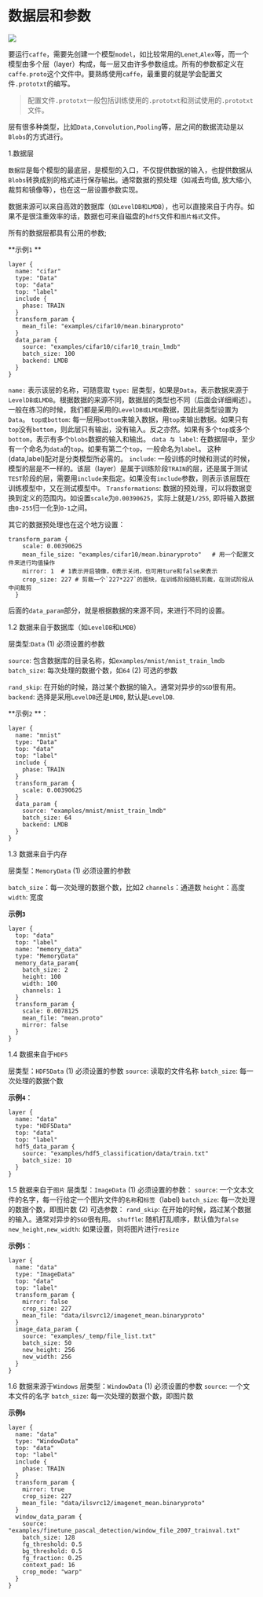# 数据层和参数

![](http://img.blog.csdn.net/20161125133245921?watermark/2/text/aHR0cDovL2Jsb2cuY3Nkbi5uZXQv/font/5a6L5L2T/fontsize/400/fill/I0JBQkFCMA==/dissolve/70/gravity/Center)

要运行`caffe`，需要先创建一个模型`model`，如比较常用的`Lenet`,`Alex`等，而一个模型由多个层（layer）构成，每一层又由许多参数组成。所有的参数都定义在`caffe.proto`这个文件中。要熟练使用`caffe`，最重要的就是学会配置文件`.prototxt`的编写。

> 配置文件`.prototxt`一般包括训练使用的`.prototxt`和测试使用的`.prototxt`文件。

层有很多种类型，比如`Data,Convolution,Pooling`等，层之间的数据流动是以`Blobs`的方式进行。

1.数据层

`数据层`是每个模型的最底层，是模型的入口，不仅提供数据的输入，也提供数据从`Blobs`转换成别的格式进行保存输出。通常数据的预处理（如减去均值, 放大缩小, 裁剪和镜像等），也在这一层设置参数实现。

数据来源可以来自高效的数据库（`如LevelDB和LMDB`），也可以直接来自于内存。如果不是很注重效率的话，数据也可来自磁盘的`hdf5`文件和`图片格式`文件。

所有的数据层都具有公用的参数;

**示例`1` **
```
layer {
  name: "cifar"
  type: "Data"
  top: "data"
  top: "label"
  include {
    phase: TRAIN
  }
  transform_param {
    mean_file: "examples/cifar10/mean.binaryproto"
  }
  data_param {
    source: "examples/cifar10/cifar10_train_lmdb"
    batch_size: 100
    backend: LMDB
  }
}
```
`name:` 表示该层的名称，可随意取
`type:` 层类型，如果是`Data`，表示数据来源于`LevelDB或LMDB`。根据数据的来源不同，数据层的类型也不同（后面会详细阐述）。一般在练习的时候，我们都是采用的`LevelDB或LMDB`数据，因此层类型设置为`Data`。
`top或bottom`: 每一层用`bottom`来输入数据，用`top`来输出数据。如果只有`top`没有`bottom`，则此层只有输出，没有输入。反之亦然。如果有多个`top`或多个`bottom`，表示有多个`blobs`数据的输入和输出。
`data 与 label`: 在数据层中，至少有一个命名为`data`的`top`。如果有第二个`top`，一般命名为`label`。 这种(data,label)配对是分类模型所必需的。
`include`: 一般训练的时候和测试的时候，模型的层是不一样的。该层（layer）是属于训练阶段`TRAIN`的层，还是属于测试`TEST`阶段的层，需要用`include`来指定。如果没有`include`参数，则表示该层既在训练模型中，又在测试模型中。
`Transformations`: 数据的预处理，可以将数据变换到定义的范围内。如设置`scale`为`0.00390625`，实际上就是`1/255`, 即将输入数据由`0-255`归一化到`0-1`之间。

其它的数据预处理也在这个地方设置：
```
transform_param {
    scale: 0.00390625
    mean_file_size: "examples/cifar10/mean.binaryproto"   # 用一个配置文件来进行均值操作
    mirror: 1  # 1表示开启镜像，0表示关闭，也可用ture和false来表示
    crop_size: 227 # 剪裁一个`227*227`的图块，在训练阶段随机剪裁，在测试阶段从中间裁剪
  }
```
后面的`data_param`部分，就是根据数据的来源不同，来进行不同的设置。

1.2 数据来自于数据库（如`LevelDB`和`LMDB`）

层类型:`Data`
 (1) 必须设置的参数

  `source`: 包含数据库的目录名称，如`examples/mnist/mnist_train_lmdb`
  `batch_size`: 每次处理的数据个数，如`64`
 (2) 可选的参数

  `rand_skip`: 在开始的时候，路过某个数据的输入。通常对异步的`SGD`很有用。
  `backend`: 选择是采用`LevelDB`还是`LMDB`, 默认是`LevelDB`.

**示例`2` **：
```
layer {
  name: "mnist"
  type: "Data"
  top: "data"
  top: "label"
  include {
    phase: TRAIN
  }
  transform_param {
    scale: 0.00390625
  }
  data_param {
    source: "examples/mnist/mnist_train_lmdb"
    batch_size: 64
    backend: LMDB
  }
}
```

1.3 数据来自于内存

层类型：`MemoryData`
 (1) 必须设置的参数

   `batch_size`：每一次处理的数据个数，比如2
   `channels`：通道数
   `height`：高度
   `width`: 宽度

**示例`3`**
```
layer {
  top: "data"
  top: "label"
  name: "memory_data"
  type: "MemoryData"
  memory_data_param{
    batch_size: 2
    height: 100
    width: 100
    channels: 1
  }
  transform_param {
    scale: 0.0078125
    mean_file: "mean.proto"
    mirror: false
  }
}
```
 

1.4 数据来自于`HDF5`

层类型：`HDF5Data`
 (1) 必须设置的参数
    `source`: 读取的文件名称
   `batch_size`: 每一次处理的数据个数

**示例`4`**：
```
layer {
  name: "data"
  type: "HDF5Data"
  top: "data"
  top: "label"
  hdf5_data_param {
    source: "examples/hdf5_classification/data/train.txt"
    batch_size: 10
  }
}
```

1.5 数据来自于`图片`
层类型：`ImageData`
 (1) 必须设置的参数：
  `source`: 一个文本文件的名字，每一行给定一个图片文件的`名称`和`标签`（label)
  `batch_size`: 每一次处理的数据个数，即图片数
 (2) 可选参数：
  `rand_skip`: 在开始的时候，路过某个数据的输入。通常对异步的`SGD`很有用。
  `shuffle`: 随机打乱顺序，默认值为`false`
  `new_height,new_width`: 如果设置，则将图片进行`resize`

**示例`5`**：
```
layer {
  name: "data"
  type: "ImageData"
  top: "data"
  top: "label"
  transform_param {
    mirror: false
    crop_size: 227
    mean_file: "data/ilsvrc12/imagenet_mean.binaryproto"
  }
  image_data_param {
    source: "examples/_temp/file_list.txt"
    batch_size: 50
    new_height: 256
    new_width: 256
  }
}
```

1.6 数据来源于`Windows`
层类型：`WindowData`
 (1) 必须设置的参数
   `source`: 一个文本文件的名字
  `batch_size`: 每一次处理的数据个数，即图片数

**示例`6`**
```
layer {
  name: "data"
  type: "WindowData"
  top: "data"
  top: "label"
  include {
    phase: TRAIN
  }
  transform_param {
    mirror: true
    crop_size: 227
    mean_file: "data/ilsvrc12/imagenet_mean.binaryproto"
  }
  window_data_param {
    source: "examples/finetune_pascal_detection/window_file_2007_trainval.txt"
    batch_size: 128
    fg_threshold: 0.5
    bg_threshold: 0.5
    fg_fraction: 0.25
    context_pad: 16
    crop_mode: "warp"
  }
}
```
